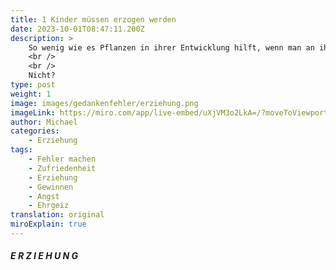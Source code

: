```yaml
---
title: 1 Kinder müssen erzogen werden
date: 2023-10-01T08:47:11.200Z
description: >
    So wenig wie es Pflanzen in ihrer Entwicklung hilft, wenn man an ihnen zieht, so wenig hilft es der Entwicklung von Menschen, wenn man sie erzieht.
    <br />
    <br />
    Nicht?
type: post
weight: 1
image: images/gedankenfehler/erziehung.png
imageLink: https://miro.com/app/live-embed/uXjVM3o2LkA=/?moveToViewport=-3342,1231,9005,3253&embedId=334850693654
author: Michael
categories:
    - Erziehung
tags:
    - Fehler machen
    - Zufriedenheit
    - Erziehung
    - Gewinnen
    - Angst
    - Ehrgeiz
translation: original
miroExplain: true
---
```


##### E R Z I E H U N G

